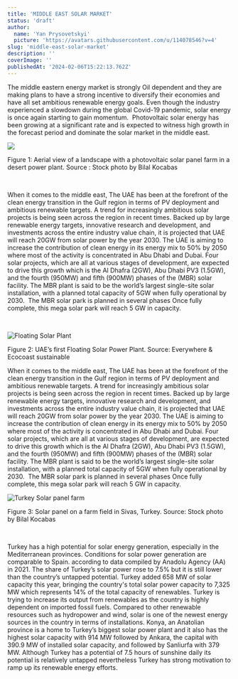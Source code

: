 ```yaml
---
title: 'MIDDLE EAST SOLAR MARKET'
status: 'draft'
author:
  name: 'Yan Prysovetskyi'
  picture: 'https://avatars.githubusercontent.com/u/114078546?v=4'
slug: 'middle-east-solar-market'
description: ''
coverImage: ''
publishedAt: '2024-02-06T15:22:13.762Z'
---
```


The middle eastern energy market is strongly Oil dependent and they are making plans to have a strong incentive to diversify their economies and have all set ambitious renewable energy goals. Even though the industry experienced a slowdown during the global Covid-19 pandemic, solar energy is once again starting to gain momentum.  Photovoltaic solar energy has been growing at a significant rate and is expected to witness high growth in the forecast period and dominate the solar market in the middle east.

![](https://ae-solar.com/wp-content/uploads/2021/11/2-1-1024x674.jpg)

Figure 1: Aerial view of a landscape with a photovoltaic solar panel farm in a desert power plant. Source : Stock photo by Bilal Kocabas

 

When it comes to the middle east, The UAE has been at the forefront of the clean energy transition in the Gulf region in terms of PV deployment and ambitious renewable targets. A trend for increasingly ambitious solar projects is being seen across the region in recent times. Backed up by large renewable energy targets, innovative research and development, and investments across the entire industry value chain, it is projected that UAE will reach 20GW from solar power by the year 2030. The UAE is aiming to increase the contribution of clean energy in its energy mix to 50% by 2050 where most of the activity is concentrated in Abu Dhabi and Dubai. Four solar projects, which are all at various stages of development, are expected to drive this growth which is the Al Dhafra (2GW), Abu Dhabi PV3 (1.5GW), and the fourth (950MW) and fifth (900MW) phases of the (MBR) solar facility. The MBR plant is said to be the world’s largest single-site solar installation, with a planned total capacity of 5GW when fully operational by 2030.  The MBR solar park is planned in several phases Once fully complete, this mega solar park will reach 5 GW in capacity.

 

![Floating Solar Plant](https://ae-solar.com/wp-content/uploads/2021/11/4-2-1-1024x767.jpg)

Figure 2: UAE’s first Floating Solar Power Plant. Source: Everywhere & Ecocoast sustainable

When it comes to the middle east, The UAE has been at the forefront of the clean energy transition in the Gulf region in terms of PV deployment and ambitious renewable targets. A trend for increasingly ambitious solar projects is being seen across the region in recent times. Backed up by large renewable energy targets, innovative research and development, and investments across the entire industry value chain, it is projected that UAE will reach 20GW from solar power by the year 2030. The UAE is aiming to increase the contribution of clean energy in its energy mix to 50% by 2050 where most of the activity is concentrated in Abu Dhabi and Dubai. Four solar projects, which are all at various stages of development, are expected to drive this growth which is the Al Dhafra (2GW), Abu Dhabi PV3 (1.5GW), and the fourth (950MW) and fifth (900MW) phases of the (MBR) solar facility. The MBR plant is said to be the world’s largest single-site solar installation, with a planned total capacity of 5GW when fully operational by 2030.  The MBR solar park is planned in several phases Once fully complete, this mega solar park will reach 5 GW in capacity.

![Turkey Solar panel farm ](https://ae-solar.com/wp-content/uploads/2021/11/5-1-1024x570.jpg)

Figure 3: Solar panel on a farm field in Sivas, Turkey. Source: Stock photo by Bilal Kocabas

 

Turkey has a high potential for solar energy generation, especially in the Mediterranean provinces. Conditions for solar power generation are comparable to Spain. according to data compiled by Anadolu Agency (AA) in 2021. The share of Turkey’s solar power rose to 7.5% but it is still lower than the country’s untapped potential. Turkey added 658 MW of solar capacity this year, bringing the country's total solar power capacity to 7,325 MW which represents 14% of the total capacity of renewables. Turkey is trying to increase its output from renewables as the country is highly dependent on imported fossil fuels. Compared to other renewable resources such as hydropower and wind, solar is one of the newest energy sources in the country in terms of installations. Konya, an Anatolian province is a home to Turkey’s biggest solar power plant and it also has the highest solar capacity with 914 MW followed by Ankara, the capital with 390.9 MW of installed solar capacity, and followed by Sanliurfa with 379 MW. Although Turkey has a potential of 7.5 hours of sunshine daily its potential is relatively untapped nevertheless Turkey has strong motivation to ramp up its renewable energy efforts.

 